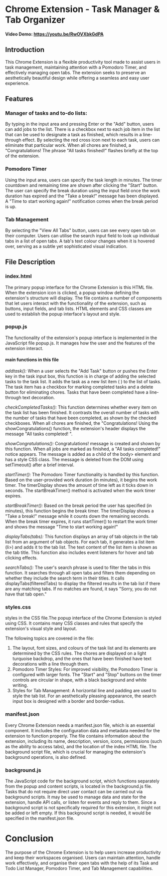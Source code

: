 # Chrome Extension - Task Manager & Tab Organizer
#### Video Demo: https://youtu.be/RwOVXbkGdPA <URL HERE>

## Introduction
This Chrome Extension is a flexible productivity tool made to assist users in task management, maintaining attention with a Pomodoro Timer, and effectively managing open tabs. The extension seeks to preserve an aesthetically beautiful design while offering a seamless and easy user experience.

## Features

### Manager of tasks and to-do lists:

By typing in the input area and pressing Enter or the "Add" button, users can add jobs to the list.
There is a checkbox next to each job item in the list that can be used to designate a task as finished, which results in a line-through effect.
By selecting the red cross icon next to each task, users can eliminate that particular work.
When all chores are finished, a "Congratulations! The phrase "All tasks finished!" flashes briefly at the top of the extension.

### Pomodoro Timer

Using the input area, users can specify the task length in minutes.
The timer countdown and remaining time are shown after clicking the "Start" button.
The user can specify the break duration using the input field once the work duration has expired and the "Take a break!" message has been displayed.
A "Time to start working again!" notification comes when the break period is up.

### Tab Management

By selecting the "View All Tabs" button, users can see every open tab on their computer.
Users can utilise the search input field to look up individual tabs in a list of open tabs.
A tab's text colour changes when it is hovered over, serving as a subtle yet sophisticated visual indication.

## File Description

### index.html
The primary popup interface for the Chrome Extension is this HTML file. When the extension icon is clicked, a popup window defining the extension's structure will display. The file contains a number of components that let users interact with the functionality of the extension, such as buttons, input fields, and tab lists. HTML elements and CSS classes are used to establish the popup interface's layout and style.

### popup.js
The functionality of the extension's popup interface is implemented in the JavaScript file popup.js. It manages how the user and the features of the extension interact.

#### main functions in this file
*addtask():* When a user selects the "Add Task" button or pushes the Enter key in the task input box, this function is in charge of adding the selected tasks to the task list. It adds the task as a new list item ( ) to the list of tasks. The task item has a checkbox for marking completed tasks and a delete button for eliminating chores. Tasks that have been completed have a line-through text decoration.

*checkCompletedTasks():* This function determines whether every item on the task list has been finished. It contrasts the overall number of tasks with the number of tasks that have been completed, as shown by the checked checkboxes. When all chores are finished, the "Congratulations! Using the showCongratulations() function, the extension's header displays the message "All tasks completed! ".

*showCongratulations():* Congratulations! message is created and shown by this function. When all jobs are marked as finished, a "All tasks completed!" notice appears. The message is added as a child of the body> element and has a style CSS class. The message is deleted from the DOM using setTimeout() after a brief interval.

*startTimer():* The Pomodoro Timer functionality is handled by this function. Based on the user-provided work duration (in minutes), it begins the work timer. The timerDisplay shows the amount of time left as it ticks down in seconds. The startBreakTimer() method is activated when the work timer expires.

*startBreakTimer():* Based on the break period the user has specified (in minutes), this function begins the break timer. The timerDisplay shows a "Take a break!" message while it counts down the remaining seconds. When the break timer expires, it runs startTimer() to restart the work timer and shows the message "Time to start working again!"

*displayTabs(tabs):* This function displays an array of tab objects in the tab list from an argument of tab objects. For each tab, it generates a list item (li>) and adds it to the tab list. The text content of the list item is shown as the tab title. This function also includes event listeners for hover and tab clicking effects.

*searchTabs():* The user's search phrase is used to filter the tabs in this function. It searches through all open tabs and filters them depending on whether they include the search term in their titles. It calls displayTabs(filteredTabs) to display the filtered results in the tab list if there are any matching tabs. If no matches are found, it says "Sorry, you do not have that tab open."

### styles.css
styles in the CSS file.The popup interface of the Chrome Extension is styled using CSS. It contains many CSS classes and rules that specify the extension's visual style and layout. 

The following topics are covered in the file:

1. The layout, font sizes, and colours of the task list and its elements are determined by the CSS rules. The chores are displayed on a light turquoise backdrop, and the ones that have been finished have text decorations with a line through them.
2. Pomodoro Timer Styles: For improved visibility, the Pomodoro Timer is configured with larger fonts. The "Start" and "Stop" buttons on the timer controls are circular in shape, with a black background and white writing.
3. Styles for Tab Management: A horizontal line and padding are used to style the tab list. For an aesthetically pleasing appearance, the search input box is designed with a border and border-radius.

### manifest.json
Every Chrome Extension needs a manifest.json file, which is an essential component. It includes the configuration data and metadata needed for the extension to function properly. The file contains information about the extension, including its name, description, version, icons, permissions (such as the ability to access tabs), and the location of the index HTML file. The background script file, which is crucial for managing the extension's background operations, is also defined.

### background.js
The JavaScript code for the background script, which functions separately from the popup and content scripts, is located in the background.js file. Tasks that do not require direct user contact can be carried out via background scripts. It may be used to manage data and state for the extension, handle API calls, or listen for events and reply to them. Since a background script is not specifically required for this extension, it might not be added or left empty. If this background script is needed, it would be specified in the manifest.json file.

# Conclusion
The purpose of the Chrome Extension is to help users increase productivity and keep their workspaces organised. Users can maintain attention, handle work effectively, and organise their open tabs with the help of its Task and Todo List Manager, Pomodoro Timer, and Tab Management capabilities.
